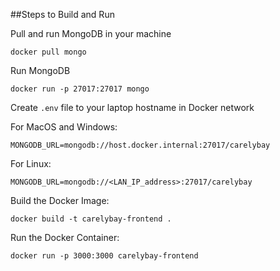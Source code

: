 ##Steps to Build and Run

Pull and run MongoDB in your machine

```
docker pull mongo
```

Run MongoDB

```
docker run -p 27017:27017 mongo
```

Create `.env` file to your laptop hostname in Docker network

For MacOS and Windows:

```
MONGODB_URL=mongodb://host.docker.internal:27017/carelybay
```

For Linux:

```
MONGODB_URL=mongodb://<LAN_IP_address>:27017/carelybay
```

Build the Docker Image:

```
docker build -t carelybay-frontend .
```

Run the Docker Container:

```
docker run -p 3000:3000 carelybay-frontend
```
